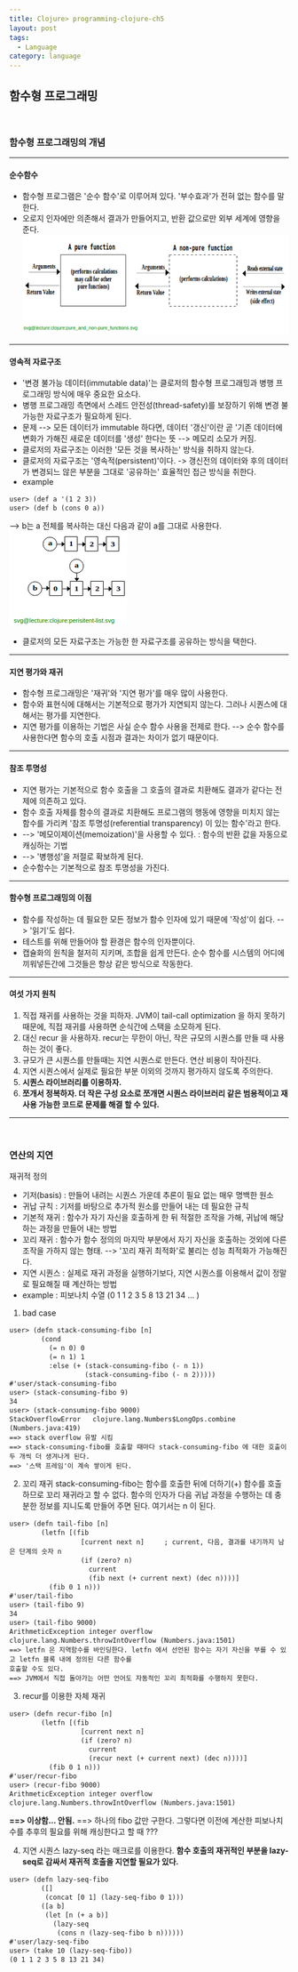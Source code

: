 ```yaml
---
title: Clojure> programming-clojure-ch5
layout: post
tags:
  - Language
category: language
---
```

## 함수형 프로그래밍

<br>

### 함수형 프로그래밍의 개념

---

#### 순수함수
* 함수형  프로그램은 '순수 함수'로 이루어져 있다. '부수효과'가 전혀 없는 함수를 말한다.
* 오로지 인자에만 의존해서 결과가 만들어지고, 반환 값으로만 외부 세계에 영향을 준다.
![](/assets/ext_images/clojure/clojure_ch5_pure_function.png)

---

#### 영속적 자료구조
* '변경 불가능 데이터(immutable data)'는 클로저의 함수형 프로그래밍과 병행 프로그래밍 방식에 매우 중요한 요소다.
* 병행 프로그래밍 측면에서 스레드 안전성(thread-safety)를 보장하기 위해 변경  불가능한 자료구조가 필요하게 된다.
* 문제 --> 모든 데이터가 immutable 하다면, 데이터 '갱신'이란 곧 '기존 데이터에 변화가 가해진 새로운 데이터를 '생성'
한다는 뜻 --> 메모리 소모가 커짐.
* 클로저의 자료구조는 이러한  '모든 것을 복사하는' 방식을 취하지 않는다.
* 클로저의 자료구조는 '영속적(persistent)'이다.  -> 갱신전의 데이터와 후의 데이터가 변경되느 않은 부분을 그대로 
'공유하는' 효율적인 접근 방식을 취한다.
* example
```
user> (def a '(1 2 3))
user> (def b (cons 0 a))
```
--> b는 a 전체를 복사하는 대신 다음과 같이 a를 그대로 사용한다.
![](/assets/ext_images/clojure/clojure_ch5_persistent.png)

* 클로저의 모든 자료구조는 가능한 한 자료구조를 공유하는 방식을 택한다.

---

#### 지연 평가와 재귀
* 함수형 프로그래밍은 '재귀'와 '지연 평가'를 매우 많이 사용한다.
* 함수와 표현식에 대해서는 기본적으로 평가가 지연되지 않는다. 그러나 시퀀스에 대해서는 평가를 지연한다.
* 지연 평가를 이용하는 기법은 사실 순수 함수 사용을 전제로 한다. --> 순수 함수를 사용한다면 함수의 호출 시점과
결과는 차이가 없기 때문이다.

---

#### 참조 투명성
* 지연 평가는 기본적으로 함수 호출을 그 호출의 결과로 치환해도 결과가 같다는 전제에 의존하고 있다.
* 함수 호출 자체를 함수의 결과로 치환해도 프로그램의 행동에 영향을 미치지 않는 함수를 가리켜
'참조 투명성(referential transparency) 이 있는 함수'라고 한다.
* -->  '메모이제이션(memoization)'을 사용할 수 있다. : 함수의 반환 값을 자동으로 캐싱하는 기법
* --> '병행성'을 저절로 확보하게 된다. 
* 순수함수는 기본적으로 참조 투명성을 가진다.

---

#### 함수형 프로그래밍의 이점
* 함수를 작성하는 데 필요한 모든 정보가 함수 인자에 있기 때문에 '작성'이 쉽다. --> '읽기'도 쉽다.
* 테스트를 위해 만들어야 할 환경은 함수의 인자뿐이다.
* 캡슐화의 원칙을 철저히 지키며, 조합을 쉽게 만든다. 순수 함수를 시스템의 어디에 끼워넣든간에
그것들은 항상 같은 방식으로 작동한다.

---

#### 여섯 가지 원칙
1. 직접 재귀를 사용하는 것을 피하자. JVM이 tail-call optimization 을 하지 못하기 때문에, 직접 재귀를 사용하면
순식간에 스택을 소모하게 된다.
2. 대신 recur 을 사용하자. recur는 무한이 아닌, 작은 규모의 시퀀스를 만들 때 사용하는 것이 좋다.
3. 규모가 큰  시퀀스를 만들때는 지연 시퀀스로 만든다. 연산 비용이 작아진다.
4. 지연 시퀀스에서 실제로 필요한 부분 이외의 것까지 평가하지 않도록 주의한다.
5. <b>시퀀스 라이브러리를 이용하자.</b>
6. <b>쪼개서 정복하자. 더 작은 구성 요소로 쪼개면 시퀀스 라이브러리 같은 범용적이고 재사용 가능한 코드로 문제를
해결 할 수 있다.</b>

---

<br>

### 연산의 지연
재귀적 정의
* 기저(basis) : 만들어 내려는 시퀀스 가운데 추론이 필요 없는 매우 명백한 원소
* 귀납 규칙 : 기저를 바탕으로 추가적 원소를 만들어 내는 데 필요한 규칙
* 기본적 재귀 : 함수가 자기 자신을 호출하게 한 뒤 적절한 조작을 가해, 귀납에 해당하는 과정을 만들어 내는 방법
* 꼬리 재귀 : 함수가 함수 정의의 마지막 부분에서 자기 자신을 호출하는 것외에 다른 조작을 가하지 않는 형태. --> '꼬리
재귀 최적화'로 불리는 성능 최적화가 가능해진다.
* 지연 시퀀스 : 실제로 재귀 과정을 실행하기보다, 지연 시퀀스를 이용해서 값이 정말로 필요해질 때 계산하는 방법
* example : 피보나치 수열 (0 1 1 2 3 5 8 13 21 34 ... )

1. bad case
```
user> (defn stack-consuming-fibo [n]
        (cond
          (= n 0) 0
          (= n 1) 1
          :else (+ (stack-consuming-fibo (- n 1))
                   (stack-consuming-fibo (- n 2)))))
#'user/stack-consuming-fibo
user> (stack-consuming-fibo 9)
34
user> (stack-consuming-fibo 9000)
StackOverflowError   clojure.lang.Numbers$LongOps.combine (Numbers.java:419)
==> stack overflow 유발 시킴
==> stack-consuming-fibo를 호출할 때마다 stack-consuming-fibo 에 대한 호출이 두 개씩 더 생겨나게 된다.
==> '스택 프레임'이 계속 쌓이게 된다.
```

2. 꼬리 재귀
stack-consuming-fibo는 함수를 호출한 뒤에 더하기(+) 함수를 호출하므로 꼬리 재귀라고 할 수 없다.
함수의 인자가 다음 귀납 과정을 수행하는 데 충분한 정보를 지니도록 만들어 주면 된다. 여기서는 n 이 된다.
```
user> (defn tail-fibo [n]
        (letfn [(fib
                  [current next n]     ; current, 다음, 결과를 내기까지 남은 단계의 숫자 n
                  (if (zero? n)
                    current
                    (fib next (+ current next) (dec n))))]
          (fib 0 1 n)))
#'user/tail-fibo
user> (tail-fibo 9)
34
user> (tail-fibo 9000)
ArithmeticException integer overflow  clojure.lang.Numbers.throwIntOverflow (Numbers.java:1501)
==> letfn 은 지역함수를 바인딩한다. letfn 에서 선언된 함수는 자기 자신을 부를 수 있고 letfn 블록 내에 정의된 다른 함수를
호출할 수도 있다.
==> JVM에서 직접 돌아가는 어떤 언어도 자동적인 꼬리 최적화를 수행하지 못한다.
```

3. recur를 이용한 자체 재귀
```
user> (defn recur-fibo [n]
        (letfn [(fib
                  [current next n]
                  (if (zero? n)
                    current
                    (recur next (+ current next) (dec n))))]
          (fib 0 1 n)))
#'user/recur-fibo
user> (recur-fibo 9000)
ArithmeticException integer overflow  clojure.lang.Numbers.throwIntOverflow (Numbers.java:1501)
```
<b>==> 이상함... 안됨.</b>
==> 하나의 fibo 값만 구한다. 그렇다면 이전에 계산한 피보나치 수를 추후의 필요를 위해 캐싱한다고 할 때 ???

4. 지연 시퀀스
lazy-seq 라는 매크로를 이용한다.
<b>함수 호출의 재귀적인 부분을 lazy-seq로 감싸서 재귀적 호출을 지연할 필요가 있다.</b>
```
user> (defn lazy-seq-fibo
        ([]
         (concat [0 1] (lazy-seq-fibo 0 1)))
        ([a b]
         (let [n (+ a b)]
           (lazy-seq
            (cons n (lazy-seq-fibo b n))))))
#'user/lazy-seq-fibo
user> (take 10 (lazy-seq-fibo))
(0 1 1 2 3 5 8 13 21 34)
```
